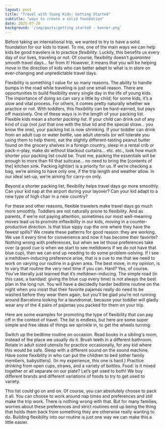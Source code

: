 ```yaml
---
layout: post
title: "Travel with Young Kids: Getting Started"
subtitle: "ways to create a solid foundation"
date: 2025-07-20
background: '/img/posts/getting started - banner.png'
---
```


Before taking an international trip, we wanted to try to have a solid foundation for our kids to travel. To me, one of the main ways we can help kids be good travelers is to practice *flexibility*. Luckily, this benefits us every day of our lives, traveling or not. Of course, flexibility doesn’t *guarantee* smooth travel days… far from it! However, it means that you will be helping move in the direction of kids who can better adapt to what is in store on ever-changing and unpredictable travel days.

Flexibility is something I value for so many reasons. The ability to handle bumps in the road while traveling is just one small reason. There are opportunities to build flexibility every single day in the life of young kids. The importance of doing so can vary a little by child; for some kids, it’s a slow and vital process. For others, it comes pretty naturally whether we practice or not. With toddlers, this flexibility can be hard-earned, but pays off massively. One of these ways is in the length of your packing list. Flexible kids mean a *shorter packing list*. If your child can drink out of any kind of cup (not just that one with the blue lid and the special straw… you know the one), your packing list is now shrinking. If your toddler can drink from an adult cup or water bottle, use adult utensils (or will tolerate you using them to help them), eat the slightly different-tasting peanut butter found on the grocery shelves in a foreign country, sleep in a rental crib or pack-n-play, make do without blackout curtains… etc. etc., look how much shorter your packing list could be. Trust me, packing the essentials will be enough to more than fill that suitcase… no need to bring the [contents of the] kitchen sink. Packing light(er) is a priority for us. If we’re checking a bag, we’re aiming to have only one, if the trip length and weather allow. In our ideal set-up, we’re aiming for carry-on only.

Beyond a shorter packing list, flexibility helps travel days go more smoothly. Can your kid nap at the airport during your layover? Can your kid adapt to a new type of high chair in a new country?

For these and other reasons, flexible travelers make travel days go much more smoothly. Toddlers are not naturally prone to flexibility. And as parents, if we’re not paying attention, sometimes our most well-meaning moves lead us to promote *in*flexibility in our kids, moving in a counter-productive direction. Is that blue sippy cup the one where they have the fewest spills? We create these patterns for good reason: they are working. We use it every time for convenience and now it has become their favorite? Nothing wrong with preferences, but when we let those preferences take over (a good cue is when we start to see meltdowns if we do not have that blue cup), then we can end up needing to do some problem-solving. If I see a meltdown-inducing preference arise, that is a cue to me that we need to work on varying our routine in a given area. The best move, in my opinion, is to vary that routine the very next time if you can. Hard? Yes, of course. You’ve literally just learned that it’s meltdown-inducing. The simple road (in this case, a bandaid: giving the blue cup every time) is not always the best plan in the long run. You will have a decidedly harder bedtime routine on the night when you insist that their favorite pajamas really do need to be washed before they wear them again, but you’ll be glad you’re not running around Barcelona looking for a laundromat, because your toddler will gladly wear any of the 4 pairs of pajamas you packed for them on your trip.

Here are some examples for promoting the type of flexibility that can pay off in the context of travel. The list is endless, but here are some super simple and free ideas of things we sprinkle in, to get the wheels turning:

Switch up the bedtime routine on occasion. Read books in a sibling's room, instead of the place we usually do it.
Brush teeth in a different bathroom. 
Rotate in adult sized utensils for practice occasionally, for any kid where this would be safe. 
Sleep with a different sound on the sound machine.
Have some flexibility in who can put the children to bed (other family members, babysitters). (In my experience, this one is hard.)
Practice drinking from open cups, straws, and a variety of bottles.
Food: is it mixed together or all separate on our plate? Let’s get used to both! We buy different brands and different variations of foods to try to get used to variety.

This list could go on and on. Of course, you can absolutely choose to pack it all. You can choose to work around nap times and preferences and *still* make the trip work. There is nothing wrong with that. But for many families, worries about these preferences and strict routines end up being the thing that holds them back from something they are otherwise really wanting to do. Building flexibility into our routine is just one way we can make this a little easier. 